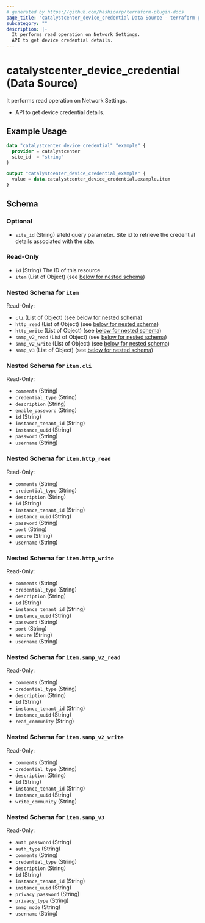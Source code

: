 ```yaml
---
# generated by https://github.com/hashicorp/terraform-plugin-docs
page_title: "catalystcenter_device_credential Data Source - terraform-provider-catalystcenter"
subcategory: ""
description: |-
  It performs read operation on Network Settings.
  API to get device credential details.
---
```


# catalystcenter_device_credential (Data Source)

It performs read operation on Network Settings.

- API to get device credential details.

## Example Usage

```terraform
data "catalystcenter_device_credential" "example" {
  provider = catalystcenter
  site_id  = "string"
}

output "catalystcenter_device_credential_example" {
  value = data.catalystcenter_device_credential.example.item
}
```

<!-- schema generated by tfplugindocs -->
## Schema

### Optional

- `site_id` (String) siteId query parameter. Site id to retrieve the credential details associated with the site.

### Read-Only

- `id` (String) The ID of this resource.
- `item` (List of Object) (see [below for nested schema](#nestedatt--item))

<a id="nestedatt--item"></a>
### Nested Schema for `item`

Read-Only:

- `cli` (List of Object) (see [below for nested schema](#nestedobjatt--item--cli))
- `http_read` (List of Object) (see [below for nested schema](#nestedobjatt--item--http_read))
- `http_write` (List of Object) (see [below for nested schema](#nestedobjatt--item--http_write))
- `snmp_v2_read` (List of Object) (see [below for nested schema](#nestedobjatt--item--snmp_v2_read))
- `snmp_v2_write` (List of Object) (see [below for nested schema](#nestedobjatt--item--snmp_v2_write))
- `snmp_v3` (List of Object) (see [below for nested schema](#nestedobjatt--item--snmp_v3))

<a id="nestedobjatt--item--cli"></a>
### Nested Schema for `item.cli`

Read-Only:

- `comments` (String)
- `credential_type` (String)
- `description` (String)
- `enable_password` (String)
- `id` (String)
- `instance_tenant_id` (String)
- `instance_uuid` (String)
- `password` (String)
- `username` (String)


<a id="nestedobjatt--item--http_read"></a>
### Nested Schema for `item.http_read`

Read-Only:

- `comments` (String)
- `credential_type` (String)
- `description` (String)
- `id` (String)
- `instance_tenant_id` (String)
- `instance_uuid` (String)
- `password` (String)
- `port` (String)
- `secure` (String)
- `username` (String)


<a id="nestedobjatt--item--http_write"></a>
### Nested Schema for `item.http_write`

Read-Only:

- `comments` (String)
- `credential_type` (String)
- `description` (String)
- `id` (String)
- `instance_tenant_id` (String)
- `instance_uuid` (String)
- `password` (String)
- `port` (String)
- `secure` (String)
- `username` (String)


<a id="nestedobjatt--item--snmp_v2_read"></a>
### Nested Schema for `item.snmp_v2_read`

Read-Only:

- `comments` (String)
- `credential_type` (String)
- `description` (String)
- `id` (String)
- `instance_tenant_id` (String)
- `instance_uuid` (String)
- `read_community` (String)


<a id="nestedobjatt--item--snmp_v2_write"></a>
### Nested Schema for `item.snmp_v2_write`

Read-Only:

- `comments` (String)
- `credential_type` (String)
- `description` (String)
- `id` (String)
- `instance_tenant_id` (String)
- `instance_uuid` (String)
- `write_community` (String)


<a id="nestedobjatt--item--snmp_v3"></a>
### Nested Schema for `item.snmp_v3`

Read-Only:

- `auth_password` (String)
- `auth_type` (String)
- `comments` (String)
- `credential_type` (String)
- `description` (String)
- `id` (String)
- `instance_tenant_id` (String)
- `instance_uuid` (String)
- `privacy_password` (String)
- `privacy_type` (String)
- `snmp_mode` (String)
- `username` (String)

